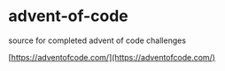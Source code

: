 # advent-of-code

source for completed advent of code challenges

[https://adventofcode.com/](https://adventofcode.com/)
